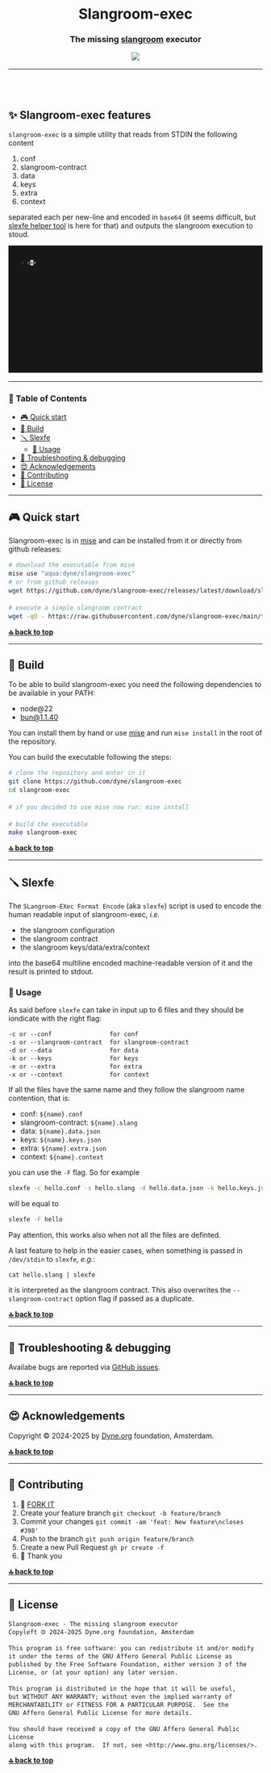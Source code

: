<div align="center">

# Slangroom-exec <!-- omit in toc -->

### The missing [slangroom](https://dyne.org/slangroom) executor <!-- omit in toc -->

</div>

<p align="center">
  <a href="https://dyne.org">
    <img src="https://files.dyne.org/software_by_dyne.png" width="170">
  </a>
</p>

---
<br><br>

## ✨ Slangroom-exec features <!-- omit in toc -->

`slangroom-exec` is a simple utility that reads from STDIN the following content

1. conf
2. slangroom-contract
3. data
4. keys
5. extra
6. context

separated each per new-line and encoded in `base64` (it seems difficult, but [slexfe helper tool](#-slexfe) is here for that) and outputs the slangroom execution to stoud.

![Slangroom-exec Demo](./docs/slangroom-exec.gif)

***

<div id="toc">

### 🚩 Table of Contents  <!-- omit in toc -->

- [🎮 Quick start](#-quick-start)
- [💾 Build](#-build)
- [🪛 Slexfe](#-slexfe)
	- [🧩 Usage](#-usage)
- [🐛 Troubleshooting \& debugging](#-troubleshooting--debugging)
- [😍 Acknowledgements](#-acknowledgements)
- [👤 Contributing](#-contributing)
- [💼 License](#-license)

</div>

***
## 🎮 Quick start

Slangroom-exec is in [mise](https://mise.jdx.dev/) and can be installed from it or directly from github releases:

```bash
# download the executable from mise
mise use "aqua:dyne/slangroom-exec"
# or from github releases
wget https://github.com/dyne/slangroom-exec/releases/latest/download/slangroom-exec-$(uname)-$(uname -m) -O ~/.local/bin/slangroom-exec && chmod +x ~/.local/bin/slangroom-exec

# execute a simple slangroom contract
wget -qO - https://raw.githubusercontent.com/dyne/slangroom-exec/main/test/fixtures/welcome.slex | slangroom-exec
```

**[🔝 back to top](#toc)**
***

## 💾 Build

To be able to build slangroom-exec you need the following dependencies to be available in your PATH:
* node@22
* bun@1.1.40

You can install them by hand or use [mise](https://mise.jdx.dev/) and run `mise install` in the root of the repository.

You can build the executable following the steps:

```bash
# clone the repository and enter in it
git clone https://github.com/dyne/slangroom-exec
cd slangroom-exec

# if you decided to use mise now run: mise install

# build the executable
make slangroom-exec
```

**[🔝 back to top](#toc)**
***

## 🪛 Slexfe

The `SLangroom-EXec Format Encode` (aka `slexfe`) script is used to encode the human readable
input of slangroom-exec, *i.e.*
* the slangroom configuration
* the slangroom contract
* the slangroom keys/data/extra/context

into the base64 multiline encoded machine-readable version of it and the result is printed
to stdout.

### 🧩 Usage

As said before `slexfe` can take in input up to 6 files and they should be iondicate with the
right flag:

```
-c or --conf                for conf
-s or --slangroom-contract  for slangroom-contract
-d or --data                for data
-k or --keys                for keys
-e or --extra               for extra
-x or --context             for context
```

If all the files have the same name and they follow the slangroom name contention, that is:

* conf:                `${name}.conf`
* slangroom-contract:  `${name}.slang`
* data:                `${name}.data.json`
* keys:                `${name}.keys.json`
* extra:               `${name}.extra.json`
* context:             `${name}.context`


you can use the `-F` flag. So for example

```bash
slexfe -c hello.conf -s hello.slang -d hello.data.json -k hello.keys.json -e hello.extra.json -x hello.context
```

will be equal to

```bash
slexfe -F hello
```

Pay attention, this works also when not all the files are definted.

A last feature to help in the easier cases, when something  is passed in `/dev/stdin`
to `slexfe`, *e.g.*:
```
cat hello.slang | slexfe
```
it is interpreted as the slangroom contract. This also overwrites the
`--slangroom-contract` option flag if passed as a duplicate.

**[🔝 back to top](#toc)**
***

## 🐛 Troubleshooting & debugging

Availabe bugs are reported via [GitHub issues](https://github.com/dyne/slangroom-exec/issues).

**[🔝 back to top](#toc)**
***

## 😍 Acknowledgements

Copyright © 2024-2025 by [Dyne.org](https://www.dyne.org) foundation, Amsterdam.

**[🔝 back to top](#toc)**
***

## 👤 Contributing

1.  🔀 [FORK IT](../../fork)
2.  Create your feature branch `git checkout -b feature/branch`
3.  Commit your changes `git commit -am 'feat: New feature\ncloses #398'`
4.  Push to the branch `git push origin feature/branch`
5.  Create a new Pull Request `gh pr create -f`
6.  🙏 Thank you


**[🔝 back to top](#toc)**
***

## 💼 License

    Slangroom-exec - The missing slangroom executor
    Copyleft 🄯 2024-2025 Dyne.org foundation, Amsterdam

    This program is free software: you can redistribute it and/or modify
    it under the terms of the GNU Affero General Public License as
    published by the Free Software Foundation, either version 3 of the
    License, or (at your option) any later version.

    This program is distributed in the hope that it will be useful,
    but WITHOUT ANY WARRANTY; without even the implied warranty of
    MERCHANTABILITY or FITNESS FOR A PARTICULAR PURPOSE.  See the
    GNU Affero General Public License for more details.

    You should have received a copy of the GNU Affero General Public License
    along with this program.  If not, see <http://www.gnu.org/licenses/>.

**[🔝 back to top](#toc)**
